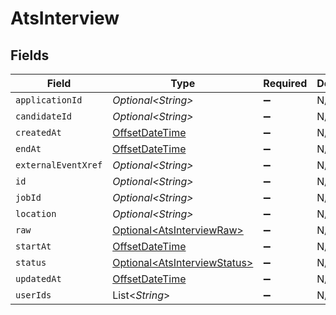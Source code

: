 # AtsInterview


## Fields

| Field                                                                                     | Type                                                                                      | Required                                                                                  | Description                                                                               |
| ----------------------------------------------------------------------------------------- | ----------------------------------------------------------------------------------------- | ----------------------------------------------------------------------------------------- | ----------------------------------------------------------------------------------------- |
| `applicationId`                                                                           | *Optional\<String>*                                                                       | :heavy_minus_sign:                                                                        | N/A                                                                                       |
| `candidateId`                                                                             | *Optional\<String>*                                                                       | :heavy_minus_sign:                                                                        | N/A                                                                                       |
| `createdAt`                                                                               | [OffsetDateTime](https://docs.oracle.com/javase/8/docs/api/java/time/OffsetDateTime.html) | :heavy_minus_sign:                                                                        | N/A                                                                                       |
| `endAt`                                                                                   | [OffsetDateTime](https://docs.oracle.com/javase/8/docs/api/java/time/OffsetDateTime.html) | :heavy_minus_sign:                                                                        | N/A                                                                                       |
| `externalEventXref`                                                                       | *Optional\<String>*                                                                       | :heavy_minus_sign:                                                                        | N/A                                                                                       |
| `id`                                                                                      | *Optional\<String>*                                                                       | :heavy_minus_sign:                                                                        | N/A                                                                                       |
| `jobId`                                                                                   | *Optional\<String>*                                                                       | :heavy_minus_sign:                                                                        | N/A                                                                                       |
| `location`                                                                                | *Optional\<String>*                                                                       | :heavy_minus_sign:                                                                        | N/A                                                                                       |
| `raw`                                                                                     | [Optional\<AtsInterviewRaw>](../../models/shared/AtsInterviewRaw.md)                      | :heavy_minus_sign:                                                                        | N/A                                                                                       |
| `startAt`                                                                                 | [OffsetDateTime](https://docs.oracle.com/javase/8/docs/api/java/time/OffsetDateTime.html) | :heavy_minus_sign:                                                                        | N/A                                                                                       |
| `status`                                                                                  | [Optional\<AtsInterviewStatus>](../../models/shared/AtsInterviewStatus.md)                | :heavy_minus_sign:                                                                        | N/A                                                                                       |
| `updatedAt`                                                                               | [OffsetDateTime](https://docs.oracle.com/javase/8/docs/api/java/time/OffsetDateTime.html) | :heavy_minus_sign:                                                                        | N/A                                                                                       |
| `userIds`                                                                                 | List\<*String*>                                                                           | :heavy_minus_sign:                                                                        | N/A                                                                                       |